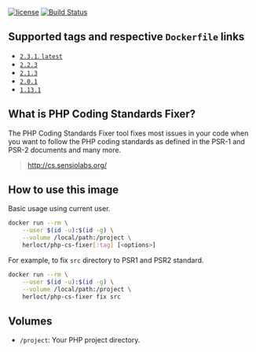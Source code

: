 [![license](https://img.shields.io/github/license/herloct/docker-php-cs-fixer.svg)]()
[![Build Status](https://travis-ci.org/herloct/docker-php-cs-fixer.svg?branch=master)](https://travis-ci.org/herloct/docker-php-cs-fixer)

## Supported tags and respective `Dockerfile` links

* [`2.3.1`, `latest`](https://github.com/herloct/docker-php-cs-fixer/blob/2.3.1/Dockerfile)
* [`2.2.3`](https://github.com/herloct/docker-php-cs-fixer/blob/2.2.3/Dockerfile)
* [`2.1.3`](https://github.com/herloct/docker-php-cs-fixer/blob/2.1.3/Dockerfile)
* [`2.0.1`](https://github.com/herloct/docker-php-cs-fixer/blob/2.0.1/Dockerfile)
* [`1.13.1`](https://github.com/herloct/docker-php-cs-fixer/blob/1.13.1/Dockerfile)

## What is PHP Coding Standards Fixer?

The PHP Coding Standards Fixer tool fixes most issues in your code when you want to follow the PHP coding standards as defined in the PSR-1 and PSR-2 documents and many more.

> http://cs.sensiolabs.org/

## How to use this image

Basic usage using current user.

```sh
docker run --rm \
    --user $(id -u):$(id -g) \
    --volume /local/path:/project \
    herloct/php-cs-fixer[:tag] [<options>]
```

For example, to fix `src` directory to PSR1 and PSR2 standard.

```sh
docker run --rm \
    --user $(id -u):$(id -g) \
    --volume /local/path:/project \
    herloct/php-cs-fixer fix src
```

## Volumes

* `/project`: Your PHP project directory.
